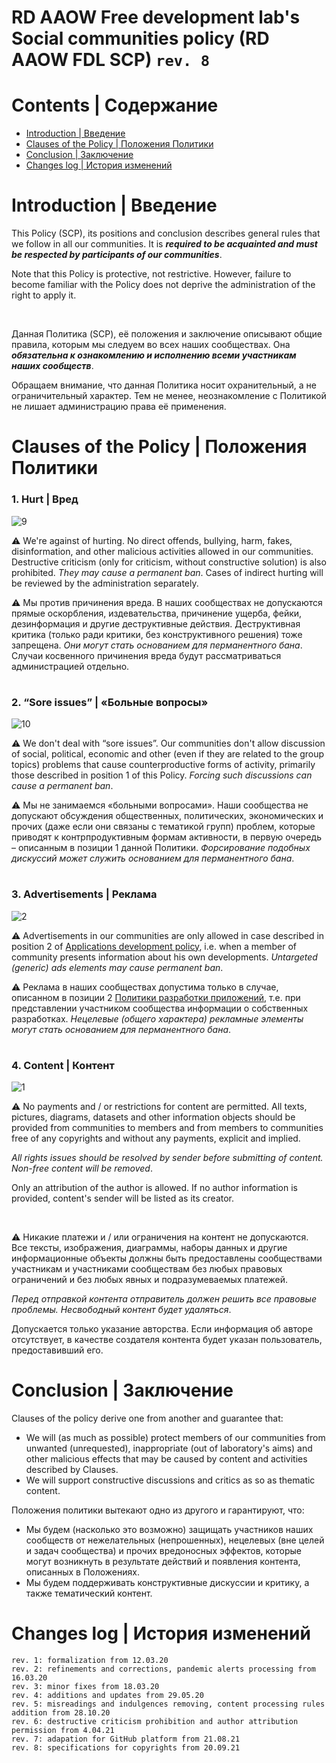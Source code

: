 # RD AAOW Free development lab's Social communities policy (RD AAOW FDL SCP) ```rev. 8```

# Contents | Содержание
- [Introduction | Введение](README.md#introduction--введение)
- [Clauses of the Policy | Положения Политики](README.md#clauses-of-the-policy--положения-политики)
- [Conclusion | Заключение](README.md#conclusion--заключение)
- [Changes log | История изменений](README.md#changes-log--история-изменений)

#

# Introduction | Введение

This Policy (SCP), its positions and conclusion describes general rules that we follow in all our communities. It is ***required to be acquainted and must be respected by participants of our communities***.

Note that this Policy is protective, not restrictive. However, failure to become familiar with the Policy does not deprive the administration of the right to apply it.

&nbsp;

Данная Политика (SCP), её положения и заключение описывают общие правила, которым мы следуем во всех наших сообществах. Она ***обязательна к ознакомлению и исполнению всеми участникам наших сообществ***.

Обращаем внимание, что данная Политика носит охранительный, а не ограничительный характер. Тем не менее, неознакомление с Политикой не лишает администрацию права её применения.

#

# Clauses of the Policy | Положения Политики

### 1. Hurt | Вред

![9](https://user-images.githubusercontent.com/20893717/130318067-c8318d5b-948a-449a-9f86-69d36f061e7f.png)

:warning: We're against of hurting. No direct offends, bullying, harm, fakes, disinformation, and other malicious activities allowed in our communities. Destructive criticism (only for criticism, without constructive solution) is also prohibited. *They may cause a permanent ban*. Cases of indirect hurting will be reviewed by the administration separately.

:warning: Мы против причинения вреда. В наших сообществах не допускаются прямые оскорбления, издевательства, причинение ущерба, фейки, дезинформация и другие деструктивные действия. Деструктивная критика (только ради критики, без конструктивного решения) тоже запрещена. *Они могут стать основанием для перманентного бана*. Случаи косвенного причинения вреда будут рассматриваться администрацией отдельно.

#

### 2. “Sore issues” | «Больные вопросы»

![10](https://user-images.githubusercontent.com/20893717/130318124-36bebb62-2510-4268-8c95-694d15ad459a.png)

:warning: We don't deal with “sore issues”. Our communities don't allow discussion of social, political, economic and other (even if they are related to the group topics) problems that cause counterproductive forms of activity, primarily those described in position 1 of this Policy. *Forcing such discussions can cause a permanent ban*.

:warning: Мы не занимаемся «больными вопросами». Наши сообщества не допускают обсуждения общественных, политических, экономических и прочих (даже если они связаны с тематикой групп) проблем, которые приводят к контрпродуктивным формам активности, в первую очередь – описанным в позиции 1 данной Политики. *Форсирование подобных дискуссий может служить основанием для перманентного бана*.

#

### 3. Advertisements | Реклама

![2](https://user-images.githubusercontent.com/20893717/130316140-13acdbc9-f085-469d-bd26-7bda812dd676.png)

:warning: Advertisements in our communities are only allowed in case described in position 2 of [Applications development policy](https://github.com/adslbarxatov/adp), i.e. when a member of community presents information about his own developments. *Untargeted (generic) ads elements may cause permanent ban*.

:warning: Реклама в наших сообществах допустима только в случае, описанном в позиции 2 [Политики разработки приложений](https://github.com/adslbarxatov/adp), т.е. при представлении участником сообщества информации о собственных разработках. *Нецелевые (общего характера) рекламные элементы могут стать основанием для перманентного бана*.

#

### 4. Content | Контент

![1](https://user-images.githubusercontent.com/20893717/130315736-29bbd81d-1b17-4bfb-a7eb-495c34d5de23.png)

:warning: No payments and / or restrictions for content are permitted. All texts, pictures, diagrams, datasets and other information objects should be provided from communities to members and from members to communities free of any copyrights and without any payments, explicit and implied.

*All rights issues should be resolved by sender before submitting of content. Non-free content will be removed*.

Only an attribution of the author is allowed. If no author information is provided, content's sender will be listed as its creator.

&nbsp;

:warning: Никакие платежи и / или ограничения на контент не допускаются. Все тексты, изображения, диаграммы, наборы данных и другие информационные объекты должны быть предоставлены сообществами участникам и участниками сообществам без любых правовых ограничений и без любых явных и подразумеваемых платежей.

*Перед отправкой контента отправитель должен решить все правовые проблемы. Несвободный контент будет удаляться*.

Допускается только указание авторства. Если информация об авторе отсутствует, в качестве создателя контента будет указан пользователь, предоставивший его.

#

# Conclusion | Заключение

Clauses of the policy derive one from another and guarantee that:
- We will (as much as possible) protect members of our communities from unwanted (unrequested), inappropriate (out of laboratory's aims) and other malicious effects that may be caused by content and activities described by Clauses.
- We will support constructive discussions and critics as so as thematic content.

Положения политики вытекают одно из другого и гарантируют, что:
- Мы будем (насколько это возможно) защищать участников наших сообществ от нежелательных (непрошенных), нецелевых (вне целей и задач сообщества) и прочих вредоносных эффектов, которые могут возникнуть в результате действий и появления контента, описанных в Положениях.
- Мы будем поддерживать конструктивные дискуссии и критику, а также тематический контент.

#

# Changes log | История изменений

```
rev. 1: formalization from 12.03.20
rev. 2: refinements and corrections, pandemic alerts processing from 16.03.20
rev. 3: minor fixes from 18.03.20
rev. 4: additions and updates from 29.05.20
rev. 5: misreadings and indulgences removing, content processing rules addition from 28.10.20
rev. 6: destructive criticism prohibition and author attribution permission from 4.04.21
rev. 7: adapation for GitHub platform from 21.08.21
rev. 8: specifications for copyrights from 20.09.21
```

